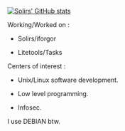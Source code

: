 
[![Solirs' GitHub stats](https://github-readme-stats.vercel.app/api?username=Solirs)](https://github.com/anuraghazra/github-readme-stats)



Working/Worked on :

- Solirs/iforgor

- Litetools/Tasks



Centers of interest :

- Unix/Linux software development.

- Low level programming.

- Infosec.



I use DEBIAN btw.
